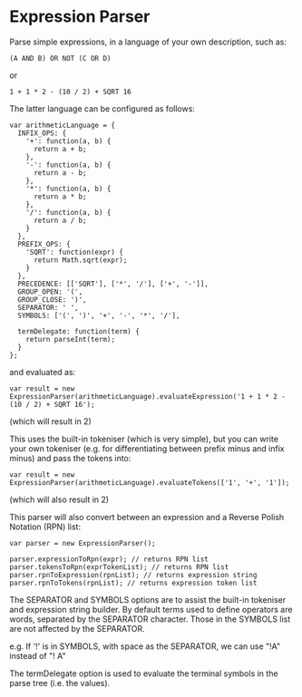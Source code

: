 # Expression Parser

Parse simple expressions, in a language of your own description, such as:

    (A AND B) OR NOT (C OR D)

or

    1 + 1 * 2 - (10 / 2) + SQRT 16


The latter language can be configured as follows:

    var arithmeticLanguage = {
      INFIX_OPS: {
        '+': function(a, b) {
          return a + b;
        },
        '-': function(a, b) {
          return a - b;
        },
        '*': function(a, b) {
          return a * b;
        },
        '/': function(a, b) {
          return a / b;
        }
      },
      PREFIX_OPS: {
        'SQRT': function(expr) {
          return Math.sqrt(expr);
        }
      },
      PRECEDENCE: [['SQRT'], ['*', '/'], ['+', '-']],
      GROUP_OPEN: '(',
      GROUP_CLOSE: ')',
      SEPARATOR: ' ',
      SYMBOLS: ['(', ')', '+', '-', '*', '/'],

      termDelegate: function(term) {
        return parseInt(term);
      }
    };

and evaluated as:

    var result = new ExpressionParser(arithmeticLanguage).evaluateExpression('1 + 1 * 2 - (10 / 2) + SQRT 16');

(which will result in 2)

This uses the built-in tokeniser (which is very simple), but you can write your own tokeniser (e.g. for differentiating between prefix minus and infix minus) and pass the tokens into:

    var result = new ExpressionParser(arithmeticLanguage).evaluateTokens(['1', '+', '1']);

(which will also result in 2)

This parser will also convert between an expression and a Reverse Polish Notation (RPN) list:

    var parser = new ExpressionParser();

    parser.expressionToRpn(expr); // returns RPN list
    parser.tokensToRpn(exprTokenList); // returns RPN list
    parser.rpnToExpression(rpnList); // returns expression string
    parser.rpnToTokens(rpnList); // returns expression token list


The SEPARATOR and SYMBOLS options are to assist the built-in tokeniser and expression string builder. By default terms used to define operators are words, separated by the SEPARATOR character. Those in the SYMBOLS list are not affected by the SEPARATOR.

e.g. If '!' is in SYMBOLS, with space as the SEPARATOR, we can use "!A" instead of "! A"

The termDelegate option is used to evaluate the terminal symbols in the parse tree (i.e. the values).

